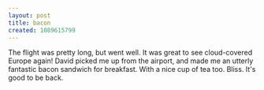 ```yaml
---
layout: post
title: bacon
created: 1089615799
---
```

The flight was pretty long, but went well.  It was great to see cloud-covered Europe again!  David picked me up from the airport, and made me an utterly fantastic bacon sandwich for breakfast.  With a nice cup of tea too.  Bliss.  It's good to be back.
